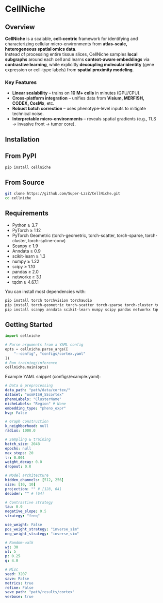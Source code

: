 
# CellNiche

## Overview
**CellNiche** is a scalable, **cell-centric** framework for identifying and characterizing cellular micro-environments from **atlas-scale, heterogeneous spatial omics data**.  
Instead of processing entire tissue slices, CellNiche samples **local subgraphs** around each cell and learns **context-aware embeddings** via **contrastive learning**, while explicitly **decoupling molecular identity** (gene expression or cell-type labels) from **spatial proximity modeling**.

### Key Features
- **Linear scalability** – trains on **10 M+ cells** in minutes (GPU/CPU).  
- **Cross-platform integration** – unifies data from **Visium, MERFISH, CODEX, CosMx**, etc.  
- **Robust batch correction** – uses phenotype-level inputs to mitigate technical noise.  
- **Interpretable micro-environments** – reveals spatial gradients (e.g., TLS → invasive front → tumor core).

## Installation
## From PyPI
```bash
pip install cellniche
```
## From Source
```bash
git clone https://github.com/Super-LzzZ/CellNiche.git
cd cellniche
```

## Requirements
- Python ≥ 3.7  
- PyTorch ≥ 1.12  
- PyTorch Geometric (torch-geometric, torch-scatter, torch-sparse, torch-cluster, torch-spline-conv)  
- Scanpy ≥ 1.9  
- Anndata ≥ 0.9  
- scikit-learn ≥ 1.3  
- numpy ≥ 1.22  
- scipy ≥ 1.10  
- pandas ≥ 2.0  
- networkx ≥ 3.1   
- tqdm ≥ 4.67.1  

You can install most dependencies with:

```bash
pip install torch torchvision torchaudio
pip install torch-geometric torch-scatter torch-sparse torch-cluster torch-spline-conv
pip install scanpy anndata scikit-learn numpy scipy pandas networkx tqdm
```


## Getting Started
```python
import cellniche

# Parse arguments from a YAML config
opts = cellniche.parse_args([
    "--config", "configs/cortex.yaml"
])
# Run training/inference
cellniche.main(opts)

```

Example YAML snippet (configs/example.yaml):
```yaml
# Data & preprocessing
data_path: "path/data/cortex/"
dataset: "osmFISH_SScortex"
phenoLabels: "ClusterName"
nicheLabels: "Region" # None
embedding_type: "pheno_expr"
hvg: False

# Graph construction
k_neighborhood: null
radius: 1000.0

# Sampling & training
batch_size: 2048
epochs: null
max_steps: 20
lr: 0.001
weight_decay: 0.0
dropout: 0.0

# Model architecture
hidden_channels: [512, 256]
size: [10, 10]
projection: "" # [128, 64]
decoder: "" # [64]

# Contrastive strategy
tau: 0.9
negative_slope: 0.5
strategy: "freq"

use_weight: False
pos_weight_strategy: "inverse_sim"
neg_weight_strategy: "inverse_sim"

# Random‐walk
wt: 30
wl: 5
p: 0.25
q: 4.0

# Misc
seed: 3207
save: False
metrics: true
refine: False
save_path: "path/results/cortex"
verbose: true
```
